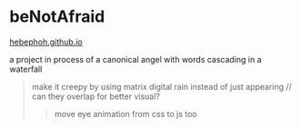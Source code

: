 # beNotAfraid
<a href="https://hebephoh.github.io/" target="_blank">hebephoh.github.io</a>

a project in process of a canonical angel with words cascading in a waterfall

> make it creepy by using matrix digital rain instead of just appearing // can they overlap for better visual?
>>move eye animation from css to js too
